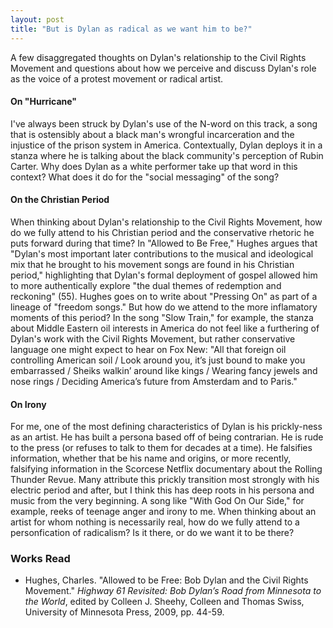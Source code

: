 ```yaml
---
layout: post
title: "But is Dylan as radical as we want him to be?"
---
```


A few disaggregated thoughts on Dylan's relationship to the Civil Rights Movement and questions about how we perceive and discuss Dylan's role as the voice of a protest movement or radical artist. 

#### On "Hurricane" 

I've always been struck by Dylan's use of the N-word on this track, a song that is ostensibly about a black man's wrongful incarceration and the injustice of the prison system in America. Contextually, Dylan deploys it in a stanza where he is talking about the black community's perception of Rubin Carter. Why does Dylan as a white performer take up that word in this context? What does it do for the "social messaging" of the song? 

#### On the Christian Period 

When thinking about Dylan's relationship to the Civil Rights Movement, how do we fully attend to his Christian period and the conservative rhetoric he puts forward during that time? In "Allowed to Be Free," Hughes argues that "Dylan's most important later contributions to the musical and ideological mix that he brought to his movement songs are found in his Christian period," highlighting that Dylan's formal deployment of gospel allowed him to more authentically explore "the dual themes of redemption and reckoning" (55). Hughes goes on to write about "Pressing On" as part of a lineage of "freedom songs." But how do we attend to the more inflamatory moments of this period? In the song "Slow Train," for example, the stanza about Middle Eastern oil interests in America do not feel like a furthering of Dylan's work with the Civil Rights Movement, but rather conservative language one might expect to hear on Fox New: "All that foreign oil controlling American soil / Look around you, it’s just bound to make you embarrassed / Sheiks walkin’ around like kings / Wearing fancy jewels and nose rings / Deciding America’s future from Amsterdam and to Paris."

#### On Irony

For me, one of the most defining characteristics of Dylan is his prickly-ness as an artist. He has built a persona based off of being contrarian. He is rude to the press (or refuses to talk to them for decades at a time). He falsifies information, whether that be his name and origins, or more recently, falsifying information in the Scorcese Netflix documentary about the Rolling Thunder Revue. Many attribute this prickly transition most strongly with his electric period and after, but I think this has deep roots in his persona and music from the very beginning. A song like "With God On Our Side," for example, reeks of teenage anger and irony to me. When thinking about an artist for whom nothing is necessarily real, how do we fully attend to a personfication of radicalism? Is it there, or do we want it to be there?


### Works Read

- Hughes, Charles. "Allowed to be Free: Bob Dylan and the Civil Rights Movement." *Highway 61 Revisited: Bob Dylan’s Road from Minnesota to the World*, edited by Colleen J. Sheehy, Colleen and Thomas Swiss, University of Minnesota Press, 2009, pp. 44-59. 